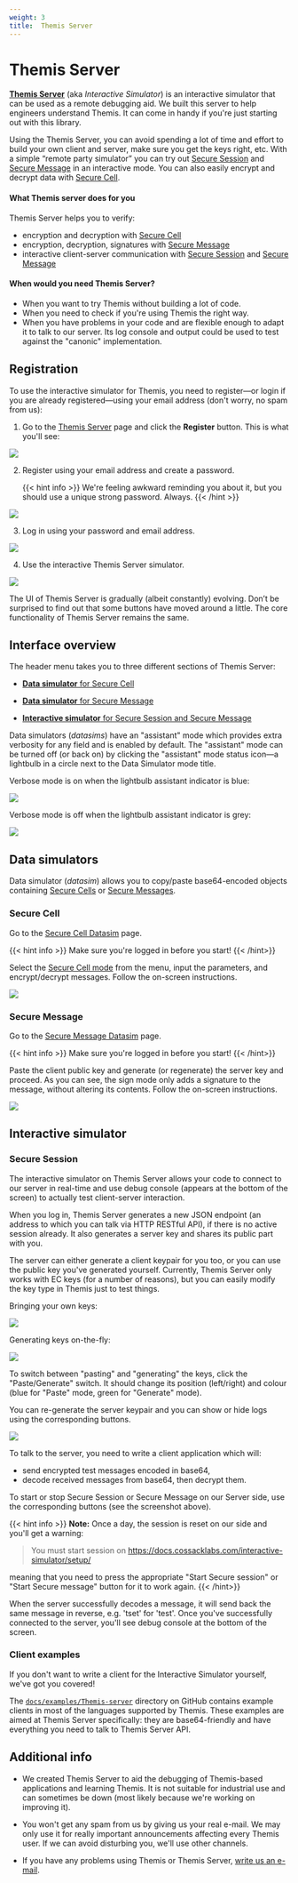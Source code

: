 ```yaml
---
weight: 3
title:  Themis Server
---
```


# Themis Server

[**Themis Server**](https://docs.cossacklabs.com/simulator/interactive/)
(aka _Interactive Simulator_)
is an interactive simulator that can be used as a remote debugging aid.
We built this server to help engineers understand Themis.
It can come in handy if you're just starting out with this library.

Using the Themis Server, you can avoid spending a lot of time and effort
to build your own client and server, make sure you get the keys right, etc.
With a simple “remote party simulator” you can try out
[Secure Session](/docs/themis/crypto-theory/crypto-systems/secure-session/) and
[Secure Message](/docs/themis/crypto-theory/crypto-systems/secure-message/)
in an interactive mode.
You can also easily encrypt and decrypt data with
[Secure Cell](/docs/themis/crypto-theory/crypto-systems/secure-cell/).

#### What Themis server does for you

Themis Server helps you to verify:

- encryption and decryption with [Secure Cell](/docs/themis/crypto-theory/crypto-systems/secure-cell/)
- encryption, decryption, signatures with [Secure Message](/docs/themis/crypto-theory/crypto-systems/secure-message/)
- interactive client-server communication with [Secure Session](/docs/themis/crypto-theory/crypto-systems/secure-session/)
  and [Secure Message](/docs/themis/crypto-theory/crypto-systems/secure-message/)

#### When would you need Themis Server?

- When you want to try Themis without building a lot of code.
- When you need to check if you're using Themis the right way.
- When you have problems in your code and are flexible enough to adapt it to talk to our server.
  Its log console and output could be used to test against the "canonic" implementation.

## Registration

To use the interactive simulator for Themis,
you need to register—or login if you are already registered—using your email address
(don't worry, no spam from us):

 1. Go to the [Themis Server](https://docs.cossacklabs.com/simulator/interactive/) page
    and click the **Register** button.
    This is what you'll see:

![](/files/wiki/Themis-Server-Interactive-Simulator-login.png)

 2. Register using your email address and create a password.

    {{< hint info >}}
We're feeling awkward reminding you about it, but you should use a unique strong password.
Always.
    {{< /hint >}}

![](/files/wiki/Cossack-Labs-Themis-Interactive-Simulator-Register.png)

 3. Log in using your password and email address.

![](/files/wiki/Cossack-Labs-Themis-Interactive-Simulator-Login-Screen.png)

 4. Use the interactive Themis Server simulator.

![](/files/wiki/Interactive-Simulator-full-interface-overview.png)

The UI of Themis Server is gradually (albeit constantly) evolving.
Don’t be surprised to find out that some buttons have moved around a little.
The core functionality of Themis Server remains the same.

## Interface overview

The header menu takes you to three different sections of Themis Server:

- [**Data simulator** for Secure Cell](#secure-cell)

- [**Data simulator** for Secure Message](#secure-message)

- [**Interactive simulator** for Secure Session and Secure Message](#secure-session)

<!-- TODO: screenshot here? -->

Data simulators (_datasims_) have an "assistant" mode
which provides extra verbosity for any field and is enabled by default.
The "assistant" mode can be turned off (or back on)
by clicking the "assistant" mode status icon—a lightbulb in a circle
next to the Data Simulator mode title.

Verbose mode is on when the lightbulb assistant indicator is blue:

![](/files/wiki/TS-verbose-mode-on.png)

Verbose mode is off when the lightbulb assistant indicator is grey:

![](/files/wiki/ThemisSimulator-verbosity-mode-off.png)

## Data simulators

Data simulator (_datasim_) allows you to copy/paste base64-encoded objects
containing [Secure Cells](/docs/themis/crypto-theory/crypto-systems/secure-cell/)
or [Secure Messages](/docs/themis/crypto-theory/crypto-systems/secure-message/).

### Secure Cell

Go to the [Secure Cell Datasim](https://docs.cossacklabs.com/simulator/data-cell/) page.

{{< hint info >}}
Make sure you're logged in before you start!
{{< /hint>}}

Select the [Secure Cell mode](/docs/themis/crypto-theory/crypto-systems/secure-cell/)
from the menu, input the parameters, and encrypt/decrypt messages.
Follow the on-screen instructions.

![](/files/wiki/Secure-Cell-Datasim-interface.png)

### Secure Message

Go to the [Secure Message Datasim](https://docs.cossacklabs.com/simulator/data-message/) page.

{{< hint info >}}
Make sure you're logged in before you start!
{{< /hint>}}

Paste the client public key and generate (or regenerate) the server key and proceed.
As you can see, the sign mode only adds a signature to the message,
without altering its contents.
Follow the on-screen instructions.

![](/files/wiki/Secure-Message-Datasim-interface.png)

## Interactive simulator

### Secure Session

The interactive simulator on Themis Server allows your code to connect to our server in real-time
and use debug console (appears at the bottom of the screen) to actually test client-server interaction.

When you log in,
Themis Server generates a new JSON endpoint
(an address to which you can talk via HTTP RESTful API),
if there is no active session already.
It also generates a server key and shares its public part with you.

The server can either generate a client keypair for you too,
or you can use the public key you've generated yourself.
Currently, Themis Server only works with EC keys (for a number of reasons),
but you can easily modify the key type in Themis just to test things.

Bringing your own keys:

![](/files/wiki/Pasting-keys-simulator.png)

Generating keys on-the-fly:

![](/files/wiki/Generating-keys-simulator.png)

To switch between "pasting" and "generating" the keys, click the "Paste/Generate" switch.
It should change its position (left/right) and colour
(blue for "Paste" mode, green for "Generate" mode).

You can re-generate the server keypair and you can show or hide logs using the corresponding buttons.

![](/files/wiki/Generate-logs-start-stop-buttons.png)

To talk to the server, you need to write a client application which will:

  - send encrypted test messages encoded in base64,
  - decode received messages from base64, then decrypt them.

To start or stop Secure Session or Secure Message on our Server side,
use the corresponding buttons (see the screenshot above).

{{< hint info >}}
**Note:**
Once a day, the session is reset on our side and you'll get a warning:

> You must start session on https://docs.cossacklabs.com/interactive-simulator/setup/

meaning that you need to press the appropriate
"Start Secure session" or "Start Secure message" button for it to work again.
{{< /hint>}}

When the server successfully decodes a message, it will send back the same message in reverse, e.g. 'tset' for 'test'. Once you've successfully connected to the server, you'll see debug console at the bottom of the screen.

### Client examples

If you don't want to write a client for the Interactive Simulator yourself,
we've got you covered!

The [`docs/examples/Themis-server`](https://github.com/cossacklabs/themis/tree/master/docs/examples/Themis-server)
directory on GitHub contains example clients
in most of the languages supported by Themis.
These examples are aimed at Themis Server specifically:
they are base64-friendly and have everything you need to talk to Themis Server API.

## Additional info

* We created Themis Server to aid the debugging of Themis-based applications and learning Themis.
  It is not suitable for industrial use and can sometimes be down
  (most likely because we're working on improving it).

* You won't get any spam from us by giving us your real e-mail.
  We may only use it for really important announcements affecting every Themis user.
  If we can avoid disturbing you, we'll use other channels.

* If you have any problems using Themis or Themis Server,
  [write us an e-mail](mailto:dev@cossacklabs.com).
